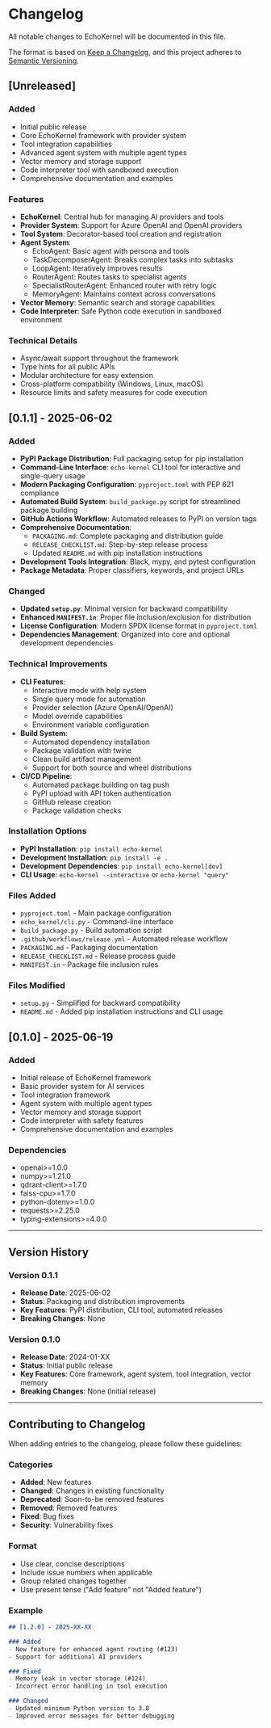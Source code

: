 # Changelog

All notable changes to EchoKernel will be documented in this file.

The format is based on [Keep a Changelog](https://keepachangelog.com/en/1.0.0/),
and this project adheres to [Semantic Versioning](https://semver.org/spec/v2.0.0.html).

## [Unreleased]

### Added
- Initial public release
- Core EchoKernel framework with provider system
- Tool integration capabilities
- Advanced agent system with multiple agent types
- Vector memory and storage support
- Code interpreter tool with sandboxed execution
- Comprehensive documentation and examples

### Features
- **EchoKernel**: Central hub for managing AI providers and tools
- **Provider System**: Support for Azure OpenAI and OpenAI providers
- **Tool System**: Decorator-based tool creation and registration
- **Agent System**: 
  - EchoAgent: Basic agent with persona and tools
  - TaskDecomposerAgent: Breaks complex tasks into subtasks
  - LoopAgent: Iteratively improves results
  - RouterAgent: Routes tasks to specialist agents
  - SpecialistRouterAgent: Enhanced router with retry logic
  - MemoryAgent: Maintains context across conversations
- **Vector Memory**: Semantic search and storage capabilities
- **Code Interpreter**: Safe Python code execution in sandboxed environment

### Technical Details
- Async/await support throughout the framework
- Type hints for all public APIs
- Modular architecture for easy extension
- Cross-platform compatibility (Windows, Linux, macOS)
- Resource limits and safety measures for code execution

## [0.1.1] - 2025-06-02

### Added
- **PyPI Package Distribution**: Full packaging setup for pip installation
- **Command-Line Interface**: `echo-kernel` CLI tool for interactive and single-query usage
- **Modern Packaging Configuration**: `pyproject.toml` with PEP 621 compliance
- **Automated Build System**: `build_package.py` script for streamlined package building
- **GitHub Actions Workflow**: Automated releases to PyPI on version tags
- **Comprehensive Documentation**: 
  - `PACKAGING.md`: Complete packaging and distribution guide
  - `RELEASE_CHECKLIST.md`: Step-by-step release process
  - Updated `README.md` with pip installation instructions
- **Development Tools Integration**: Black, mypy, and pytest configuration
- **Package Metadata**: Proper classifiers, keywords, and project URLs

### Changed
- **Updated `setup.py`**: Minimal version for backward compatibility
- **Enhanced `MANIFEST.in`**: Proper file inclusion/exclusion for distribution
- **License Configuration**: Modern SPDX license format in `pyproject.toml`
- **Dependencies Management**: Organized into core and optional development dependencies

### Technical Improvements
- **CLI Features**:
  - Interactive mode with help system
  - Single query mode for automation
  - Provider selection (Azure OpenAI/OpenAI)
  - Model override capabilities
  - Environment variable configuration
- **Build System**:
  - Automated dependency installation
  - Package validation with twine
  - Clean build artifact management
  - Support for both source and wheel distributions
- **CI/CD Pipeline**:
  - Automated package building on tag push
  - PyPI upload with API token authentication
  - GitHub release creation
  - Package validation checks

### Installation Options
- **PyPI Installation**: `pip install echo-kernel`
- **Development Installation**: `pip install -e .`
- **Development Dependencies**: `pip install echo-kernel[dev]`
- **CLI Usage**: `echo-kernel --interactive` or `echo-kernel "query"`

### Files Added
- `pyproject.toml` - Main package configuration
- `echo_kernel/cli.py` - Command-line interface
- `build_package.py` - Build automation script
- `.github/workflows/release.yml` - Automated release workflow
- `PACKAGING.md` - Packaging documentation
- `RELEASE_CHECKLIST.md` - Release process guide
- `MANIFEST.in` - Package file inclusion rules

### Files Modified
- `setup.py` - Simplified for backward compatibility
- `README.md` - Added pip installation instructions and CLI usage

## [0.1.0] - 2025-06-19

### Added
- Initial release of EchoKernel framework
- Basic provider system for AI services
- Tool integration framework
- Agent system with multiple agent types
- Vector memory and storage support
- Code interpreter with safety features
- Comprehensive documentation and examples

### Dependencies
- openai>=1.0.0
- numpy>=1.21.0
- qdrant-client>=1.7.0
- faiss-cpu>=1.7.0
- python-dotenv>=1.0.0
- requests>=2.25.0
- typing-extensions>=4.0.0

---

## Version History

### Version 0.1.1
- **Release Date**: 2025-06-02
- **Status**: Packaging and distribution improvements
- **Key Features**: PyPI distribution, CLI tool, automated releases
- **Breaking Changes**: None

### Version 0.1.0
- **Release Date**: 2024-01-XX
- **Status**: Initial public release
- **Key Features**: Core framework, agent system, tool integration, vector memory
- **Breaking Changes**: None (initial release)

---

## Contributing to Changelog

When adding entries to the changelog, please follow these guidelines:

### Categories
- **Added**: New features
- **Changed**: Changes in existing functionality
- **Deprecated**: Soon-to-be removed features
- **Removed**: Removed features
- **Fixed**: Bug fixes
- **Security**: Vulnerability fixes

### Format
- Use clear, concise descriptions
- Include issue numbers when applicable
- Group related changes together
- Use present tense ("Add feature" not "Added feature")

### Example
```markdown
## [1.2.0] - 2025-XX-XX

### Added
- New feature for enhanced agent routing (#123)
- Support for additional AI providers

### Fixed
- Memory leak in vector storage (#124)
- Incorrect error handling in tool execution

### Changed
- Updated minimum Python version to 3.8
- Improved error messages for better debugging
``` 